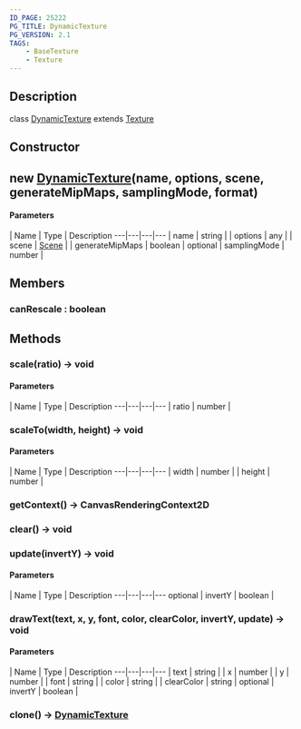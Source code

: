 ```yaml
---
ID_PAGE: 25222
PG_TITLE: DynamicTexture
PG_VERSION: 2.1
TAGS:
    - BaseTexture
    - Texture
---
```

## Description

class [DynamicTexture](/classes/3.1/DynamicTexture) extends [Texture](/classes/3.1/Texture)



## Constructor

## new [DynamicTexture](/classes/3.1/DynamicTexture)(name, options, scene, generateMipMaps, samplingMode, format)



#### Parameters
 | Name | Type | Description
---|---|---|---
 | name | string | 
 | options | any | 
 | scene | [Scene](/classes/3.1/Scene) | 
 | generateMipMaps | boolean | 
optional | samplingMode | number | 
## Members

### canRescale : boolean


## Methods

### scale(ratio) &rarr; void



#### Parameters
 | Name | Type | Description
---|---|---|---
 | ratio | number | 

### scaleTo(width, height) &rarr; void



#### Parameters
 | Name | Type | Description
---|---|---|---
 | width | number | 
 | height | number | 
### getContext() &rarr; CanvasRenderingContext2D


### clear() &rarr; void


### update(invertY) &rarr; void



#### Parameters
 | Name | Type | Description
---|---|---|---
optional | invertY | boolean | 

### drawText(text, x, y, font, color, clearColor, invertY, update) &rarr; void



#### Parameters
 | Name | Type | Description
---|---|---|---
 | text | string | 
 | x | number | 
 | y | number | 
 | font | string | 
 | color | string | 
 | clearColor | string | 
optional | invertY | boolean | 
### clone() &rarr; [DynamicTexture](/classes/3.1/DynamicTexture)



